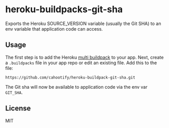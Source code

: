 # heroku-buildpacks-git-sha
Exports the Heroku SOURCE_VERSION variable (usually the Git SHA) to an env variable that
application code can access.

## Usage
The first step is to add the Heroku [multi buildpack](https://github.com/heroku/heroku-buildpack-multi) to your app.
Next, create a `.buildpacks` file in your app repo or edit an existing file. Add this to the file:

	https://github.com/cahootify/heroku-buildpack-git-sha.git

The Git sha will now be available to application code via the env var `GIT_SHA`.

## License
MIT
